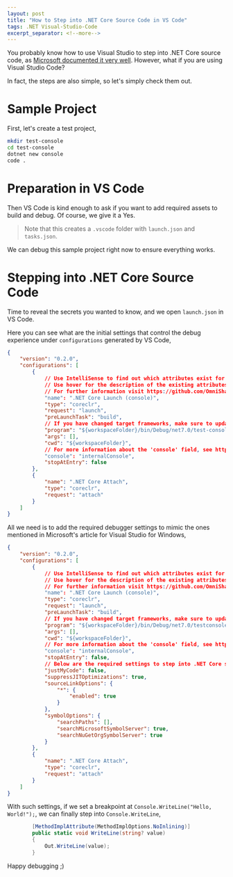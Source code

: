 ```yaml
---
layout: post
title: "How to Step into .NET Core Source Code in VS Code"
tags: .NET Visual-Studio-Code
excerpt_separator: <!--more-->
---
```


You probably know how to use Visual Studio to step into .NET Core source code, as [Microsoft documented it very well](https://learn.microsoft.com/en-us/aspnet/core/test/debug-aspnetcore-source?view=aspnetcore-7.0). However, what if you are using Visual Studio Code?
<!--more-->

In fact, the steps are also simple, so let's simply check them out.

# Sample Project
First, let's create a test project,

``` bash
mkdir test-console
cd test-console
dotnet new console
code .
```

# Preparation in VS Code
Then VS Code is kind enough to ask if you want to add required assets to build and debug. Of course, we give it a Yes.

> Note that this creates a `.vscode` folder with `launch.json` and `tasks.json`.

We can debug this sample project right now to ensure everything works.

# Stepping into .NET Core Source Code
Time to reveal the secrets you wanted to know, and we open `launch.json` in VS Code.

Here you can see what are the initial settings that control the debug experience under `configurations` generated by VS Code,

``` json
{
    "version": "0.2.0",
    "configurations": [
        {
            // Use IntelliSense to find out which attributes exist for C# debugging
            // Use hover for the description of the existing attributes
            // For further information visit https://github.com/OmniSharp/omnisharp-vscode/blob/master/debugger-launchjson.md
            "name": ".NET Core Launch (console)",
            "type": "coreclr",
            "request": "launch",
            "preLaunchTask": "build",
            // If you have changed target frameworks, make sure to update the program path.
            "program": "${workspaceFolder}/bin/Debug/net7.0/test-console.dll",
            "args": [],
            "cwd": "${workspaceFolder}",
            // For more information about the 'console' field, see https://aka.ms/VSCode-CS-LaunchJson-Console
            "console": "internalConsole",
            "stopAtEntry": false
        },
        {
            "name": ".NET Core Attach",
            "type": "coreclr",
            "request": "attach"
        }
    ]
}
```

All we need is to add the required debugger settings to mimic the ones mentioned in Microsoft's article for Visual Studio for Windows,

``` json
{
    "version": "0.2.0",
    "configurations": [
        {
            // Use IntelliSense to find out which attributes exist for C# debugging
            // Use hover for the description of the existing attributes
            // For further information visit https://github.com/OmniSharp/omnisharp-vscode/blob/master/debugger-launchjson.md
            "name": ".NET Core Launch (console)",
            "type": "coreclr",
            "request": "launch",
            "preLaunchTask": "build",
            // If you have changed target frameworks, make sure to update the program path.
            "program": "${workspaceFolder}/bin/Debug/net7.0/testconsole-net7.dll",
            "args": [],
            "cwd": "${workspaceFolder}",
            // For more information about the 'console' field, see https://aka.ms/VSCode-CS-LaunchJson-Console
            "console": "internalConsole",
            "stopAtEntry": false,
            // Below are the required settings to step into .NET Core source code
            "justMyCode": false,
            "suppressJITOptimizations": true,
            "sourceLinkOptions": {
                "*": {
                    "enabled": true
                }
            },
            "symbolOptions": {
                "searchPaths": [],
                "searchMicrosoftSymbolServer": true,
                "searchNuGetOrgSymbolServer": true
            }
        },
        {
            "name": ".NET Core Attach",
            "type": "coreclr",
            "request": "attach"
        }
    ]
}
```

With such settings, if we set a breakpoint at `Console.WriteLine("Hello, World!");`, we can finally step into `Console.WriteLine`,

``` csharp
        [MethodImplAttribute(MethodImplOptions.NoInlining)]
        public static void WriteLine(string? value)
        {
            Out.WriteLine(value);
        }
```

Happy debugging ;)
